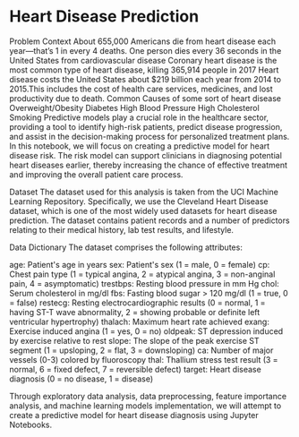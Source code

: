 # Heart Disease Prediction

Problem Context
About 655,000 Americans die from heart disease each year—that’s 1 in every 4 deaths.
One person dies every 36 seconds in the United States from cardiovascular disease
Coronary heart disease is the most common type of heart disease, killing 365,914 people in 2017
Heart disease costs the United States about $219 billion each year from 2014 to 2015.This includes the cost of health care services, medicines, and lost productivity due to death.
Common Causes of some sort of heart disease
Overweight/Obesity
Diabetes
High Blood Pressure
High Cholesterol
Smoking
Predictive models play a crucial role in the healthcare sector, providing a tool to identify high-risk patients, predict disease progression, and assist in the decision-making process for personalized treatment plans. In this notebook, we will focus on creating a predictive model for heart disease risk. The risk model can support clinicians in diagnosing potential heart diseases earlier, thereby increasing the chance of effective treatment and improving the overall patient care process.

Dataset
The dataset used for this analysis is taken from the UCI Machine Learning Repository. Specifically, we use the Cleveland Heart Disease dataset, which is one of the most widely used datasets for heart disease prediction. The dataset contains patient records and a number of predictors relating to their medical history, lab test results, and lifestyle.

Data Dictionary
The dataset comprises the following attributes:

age: Patient's age in years
sex: Patient's sex (1 = male, 0 = female)
cp: Chest pain type (1 = typical angina, 2 = atypical angina, 3 = non-anginal pain, 4 = asymptomatic)
trestbps: Resting blood pressure in mm Hg
chol: Serum cholesterol in mg/dl
fbs: Fasting blood sugar > 120 mg/dl (1 = true, 0 = false)
restecg: Resting electrocardiographic results (0 = normal, 1 = having ST-T wave abnormality, 2 = showing probable or definite left ventricular hypertrophy)
thalach: Maximum heart rate achieved
exang: Exercise induced angina (1 = yes, 0 = no)
oldpeak: ST depression induced by exercise relative to rest
slope: The slope of the peak exercise ST segment (1 = upsloping, 2 = flat, 3 = downsloping)
ca: Number of major vessels (0-3) colored by fluoroscopy
thal: Thallium stress test result (3 = normal, 6 = fixed defect, 7 = reversible defect)
target: Heart disease diagnosis (0 = no disease, 1 = disease)

Through exploratory data analysis, data preprocessing, feature importance analysis, and machine learning models implementation, we will attempt to create a predictive model for heart disease diagnosis using Jupyter Notebooks.

